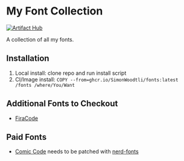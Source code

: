 # My Font Collection

[![Artifact Hub](https://img.shields.io/endpoint?url=https://artifacthub.io/badge/repository/fonts)](https://artifacthub.io/packages/search?repo=fonts)

A collection of all my fonts.

## Installation

1. Local install: clone repo and run install script
2. CI/Image install: `COPY --from=ghcr.io/SimonWoodtli/fonts:latest /fonts /where/You/Want`

## Additional Fonts to Checkout

* [FiraCode] 

## Paid Fonts

* [Comic Code] needs to be patched with [nerd-fonts]

[FiraCode]: <https://github.com/tonsky/FiraCode>
[Comic Code]: <https://www.myfonts.com/products/coding-essentials-with-ligatures-package-474367>
[nerd-fonts]: <https://github.com/ryanoasis/nerd-fonts#font-patcher>
